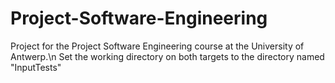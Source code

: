 # Project-Software-Engineering
 Project for the Project Software Engineering course at the University of Antwerp.\n
Set the working directory on both targets to the directory named "InputTests"
